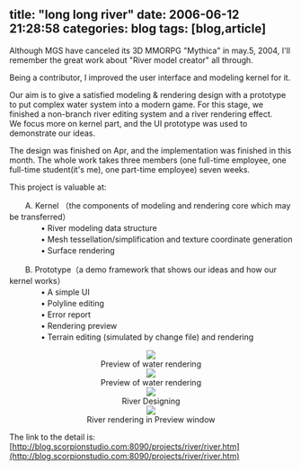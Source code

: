title: "long long river"
date: 2006-06-12 21:28:58
categories: blog
tags: [blog,article]
---
Although MGS have canceled its 3D MMORPG "Mythica" in may.5, 2004, I'll remember the great work about "River model creator" all through.  

Being a contributor, I improved the user interface and modeling kernel for it.  
  
Our aim is to give a satisfied modeling & rendering design with a prototype to put complex water system into a modern game. For this stage, we finished a non-branch river editing system and a river rendering effect.   
We focus more on kernel part, and the UI prototype was used to demonstrate our ideas.  
  
The design was finished on Apr, and the implementation was finished in this month. The whole work takes three members (one full-time employee, one full-time student(it's me), one part-time employee) seven weeks.  
  
This project is valuable at:   
  
　　A. Kernel （the components of modeling and rendering core which may be transferred）  
　　　　• River modeling data structure   
　　　　• Mesh tessellation/simplification and texture coordinate generation   
　　　　• Surface rendering  
  
　　B. Prototype（a demo framework that shows our ideas and how our kernel works）   
　　　　• A simple UI   
　　　　• Polyline editing   
　　　　• Error report   
　　　　• Rendering preview  
　　　　• Terrain editing (simulated by change file) and rendering  
  

<div style="text-align:center;"><img src="http://blog.scorpionstudio.com:8090/projects/river/river_preview1b.jpg" style="vertical-align:middle;"/></div>
<div style="text-align:center;">Preview of water rendering</div>
<div style="text-align:center;"><img src="http://blog.scorpionstudio.com:8090/projects/river/river_preview2b.jpg" style="vertical-align:middle;"/></div>
<div style="text-align:center;">Preview of water rendering</div>

<div style="text-align:center;"><img src="http://blog.scorpionstudio.com:8090/projects/river/river_designb.jpg" style="vertical-align:middle;"/></div>
<div style="text-align:center;">River Designing</div>

<div style="text-align:center;"><img src="http://blog.scorpionstudio.com:8090/projects/river/river_render1b.jpg" style="vertical-align:middle;"/></div>
<div style="text-align:center;">River rendering in Preview window</div>  
  
The link to the detail is: [http://blog.scorpionstudio.com:8090/projects/river/river.htm](http://blog.scorpionstudio.com:8090/projects/river/river.htm)
